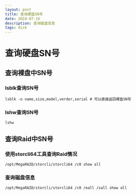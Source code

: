 ```yaml
---
layout: post
title: 查询硬盘SN号
date: 2024-07-16
description: 查询磁盘信息
tags: disk
---
```


# 查询硬盘SN号

## 查询裸盘中SN号

### lsblk查询SN号

```shell
lsblk -o name,size,model,verdor,serial # 可以直接返回裸盘SN号
```

### lshw查询SN号

```shell
lshw
```

## 查询Raid中SN号

### 使用storcli64工具查询Raid情况

```shell
/opt/MegaRAID/storcli/storcli64 /c0 show all
```

### 查询磁盘信息

```shell
/opt/MegaRAID/storcli/storcli64 /c0 /eall /sall show all
```
